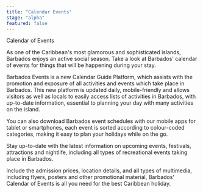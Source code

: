 ```yaml
---
title: "Calendar Events"
stage: "alpha"
featured: false
---
```


Calendar of Events

As one of the Caribbean's most glamorous and sophisticated islands, Barbados enjoys an active social season. Take a look at Barbados' calendar of events for things that will be happening during your stay.

Barbados Events is a new Calendar Guide Platform, which assists with the promotion and exposure of all activities and events which take place in Barbados. This new platform is updated daily, mobile-friendly and allows visitors as well as locals to easily access lists of activities in Barbados, with up-to-date information, essential to planning your day with many activities on the island.

You can also download Barbados event schedules with our mobile apps for tablet or smartphones, each event is sorted according to colour-coded categories, making it easy to plan your holidays while on the go.

Stay up-to-date with the latest information on upcoming events, festivals, attractions and nightlife, including all types of recreational events taking place in Barbados.

Include the admission prices, location details, and all types of multimedia, including flyers, posters and other promotional material, Barbados' Calendar of Events is all you need for the best Caribbean holiday.